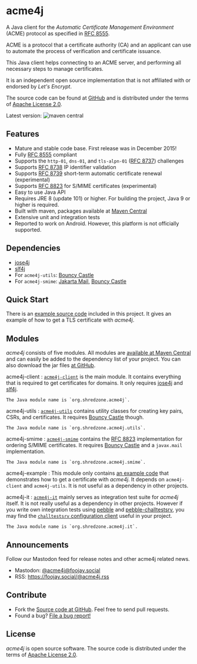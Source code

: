 # acme4j

A Java client for the _Automatic Certificate Management Environment_ (ACME) protocol as specified in [RFC 8555](https://tools.ietf.org/html/rfc8555).

ACME is a protocol that a certificate authority (CA) and an applicant can use to automate the process of verification and certificate issuance.

This Java client helps connecting to an ACME server, and performing all necessary steps to manage certificates.

It is an independent open source implementation that is not affiliated with or endorsed by _Let's Encrypt_.

The source code can be found at [GitHub](https://github.com/shred/acme4j) and is distributed under the terms of [Apache License 2.0](http://www.apache.org/licenses/LICENSE-2.0).

Latest version: ![maven central](https://shredzone.org/maven-central/org.shredzone.acme4j/acme4j/badge.svg)

## Features

* Mature and stable code base. First release was in December 2015!
* Fully [RFC 8555](https://tools.ietf.org/html/rfc8555) compliant
* Supports the `http-01`, `dns-01`, and `tls-alpn-01` ([RFC 8737](https://tools.ietf.org/html/rfc8737)) challenges
* Supports [RFC 8738](https://tools.ietf.org/html/rfc8738) IP identifier validation
* Supports [RFC 8739](https://tools.ietf.org/html/rfc8739) short-term automatic certificate renewal (experimental)
* Supports [RFC 8823](https://tools.ietf.org/html/rfc8823) for S/MIME certificates (experimental)
* Easy to use Java API
* Requires JRE 8 (update 101) or higher. For building the project, Java 9 or higher is required.
* Built with maven, packages available at [Maven Central](http://search.maven.org/#search|ga|1|g%3A%22org.shredzone.acme4j%22)
* Extensive unit and integration tests
* Reported to work on Android. However, this platform is not officially supported.

## Dependencies

* [jose4j](https://bitbucket.org/b_c/jose4j/wiki/Home)
* [slf4j](http://www.slf4j.org/)
* For `acme4j-utils`: [Bouncy Castle](https://www.bouncycastle.org/)
* For `acme4j-smime`: [Jakarta Mail](https://eclipse-ee4j.github.io/mail/), [Bouncy Castle](https://www.bouncycastle.org/)

## Quick Start

There is an [example source code](example.md) included in this project. It gives an example of how to get a TLS certificate with _acme4j_.

## Modules

_acme4j_ consists of five modules. All modules are [available at Maven Central](https://mvnrepository.com/artifact/org.shredzone.acme4j) and can easily be added to the dependency list of your project. You can also download the jar files [at GitHub](https://github.com/shred/acme4j/releases/latest).

acme4j-client
:   [`acme4j-client`](https://mvnrepository.com/artifact/org.shredzone.acme4j/acme4j-client/latest) is the main module. It contains everything that is required to get certificates for domains. It only requires [jose4j](https://bitbucket.org/b_c/jose4j) and [slf4j](https://www.slf4j.org/).

    The Java module name is `org.shredzone.acme4j`.

acme4j-utils
:   [`acme4j-utils`](https://mvnrepository.com/artifact/org.shredzone.acme4j/acme4j-utils/latest) contains utility classes for creating key pairs, CSRs, and certificates. It requires [Bouncy Castle](https://www.bouncycastle.org/java.html) though.

    The Java module name is `org.shredzone.acme4j.utils`.

acme4j-smime
:   [`acme4j-smime`](https://mvnrepository.com/artifact/org.shredzone.acme4j/acme4j-smime/latest) contains the [RFC 8823](https://tools.ietf.org/html/rfc8823) implementation for ordering S/MIME certificates. It requires [Bouncy Castle](https://www.bouncycastle.org/java.html) and a `javax.mail` implementation.

    The Java module name is `org.shredzone.acme4j.smime`.

acme4j-example
:   This module only contains [an example code](example.md) that demonstrates how to get a certificate with _acme4j_. It depends on `acme4j-client` and `acme4j-utils`. It is not useful as a dependency in other projects.

acme4j-it
:   [`acme4j-it`](https://mvnrepository.com/artifact/org.shredzone.acme4j/acme4j-it/latest) mainly serves as integration test suite for _acme4j_ itself. It is not really useful as a dependency in other projects. However if you write own integration tests using [pebble](https://github.com/letsencrypt/pebble) and [pebble-challtestsrv](https://hub.docker.com/r/letsencrypt/pebble-challtestsrv), you may find the [`challtestsrv` configuration client](acme4j-it/apidocs/org.shredzone.acme4j.it/org/shredzone/acme4j/it/BammBammClient.html) useful in your project.

    The Java module name is `org.shredzone.acme4j.it`.

## Announcements

Follow our Mastodon feed for release notes and other acme4j related news.

* Mastodon: <a href="https://foojay.social/@acme4j" rel="me">@acme4j@foojay.social</a>
* RSS: https://foojay.social/@acme4j.rss

## Contribute

* Fork the [Source code at GitHub](https://github.com/shred/acme4j). Feel free to send pull requests.
* Found a bug? [File a bug report!](https://github.com/shred/acme4j/issues)

## License

_acme4j_ is open source software. The source code is distributed under the terms of [Apache License 2.0](http://www.apache.org/licenses/LICENSE-2.0).
